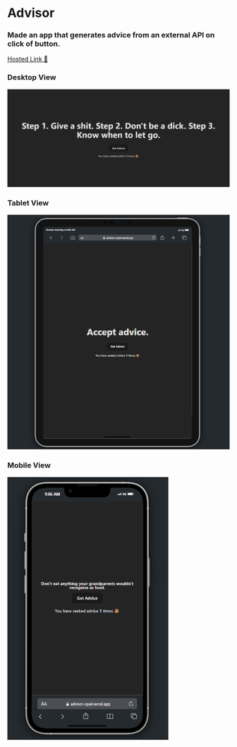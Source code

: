 # Advisor

### Made an app that generates advice from an external API on click of button.

[Hosted Link 🚀](https://advisor-opal.vercel.app/)

### Desktop View
![Screenshot of Advisor](./public/desktop.png)

### Tablet View
![Screenshot of Advisor](./public/tablet.png)

### Mobile View
![Screenshot of Advisor](./public/mobile.png)
